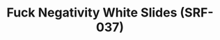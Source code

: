 ---
inv_num: 2016-084
add_credit:
url: 2016-084-arcangel-surfware-white-slides-srf-037
title: Fuck Negativity White Slides (SRF-037)
year: '2016'
display_year: '2016'
medium: Slides
dims:
pitch:
ps:
live_url:
youtube:
related_code:
subheading:
download:
commission:
layout: things-i-made
---